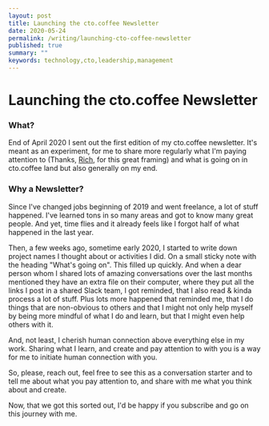 ```yaml
---
layout: post
title: Launching the cto.coffee Newsletter
date: 2020-05-24
permalink: /writing/launching-cto-coffee-newsletter
published: true
summary: ""
keywords: technology,cto,leadership,management
---
```


# Launching the cto.coffee Newsletter

### What?

End of April 2020 I sent out the first edition of my cto.coffee newsletter. It's meant as an experiment, for me to share more regularly what I'm paying attention to (Thanks, [Rich](https://richdecibels.substack.com/), for this great framing) and what is going on in cto.coffee land but also generally on my end.

### Why a Newsletter?

Since I've changed jobs beginning of 2019 and went freelance, a lot of stuff happened. I've learned tons in so many
areas and got to know many great people. And yet, time flies and it already feels like I forgot half of what happened in the last year.

Then, a few weeks ago, sometime early 2020, I started to write down project names I thought about or activities I did. On a small sticky note with the heading "What's going on". This filled up quickly. And when a dear person whom I shared lots of amazing conversations over the last months mentioned they have an extra file on their computer, where they put all the links I post in a shared Slack team, I got reminded, that I also read & kinda process a lot of stuff. Plus lots more happened that reminded me, that I do things that are non-obvious to others and that I might not only help myself by being more mindful of what I do and learn, but that I might even help others with it.

And, not least, I cherish human connection above everything else in my work. Sharing what I learn, and create and pay attention to with you is a way for me to initiate human connection with you.

So, please, reach out, feel free to see this as a conversation starter and to tell me about what you pay attention to, and share with me what you think about and create.

Now, that we got this sorted out, I'd be happy if you subscribe and go on this journey with me.
